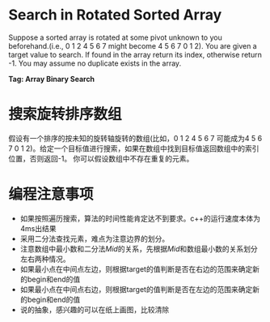 # Search in Rotated Sorted Array

Suppose a sorted array is rotated at some pivot unknown to you beforehand.(i.e., 0 1 2 4 5 6 7 might become 4 5 6 7 0 1 2).
You are given a target value to search. If found in the array return its index, otherwise return -1.
You may assume no duplicate exists in the array.

**Tag: Array Binary Search**

# 搜索旋转排序数组

假设有一个排序的按未知的旋转轴旋转的数组(比如，0 1 2 4 5 6 7 可能成为4 5 6 7 0 1 2)。给定一个目标值进行搜索，如果在数组中找到目标值返回数组中的索引位置，否则返回-1。
你可以假设数组中不存在重复的元素。

# 编程注意事项

- 如果按照遍历搜索，算法的时间性能肯定达不到要求。c++的运行速度本体为4ms出结果
- 采用二分法查找元素，难点为注意边界的划分。
- 注意数组中最小数和二分法*Mid*的关系，先根据*Mid*和数组最小数的关系划分左右两种情况。
- 如果最小点在中间点左边，则根据target的值判断是否在右边的范围来确定新的begin和end的值
- 如果最小点在中间点右边，则根据target的值判断是否在左边的范围来确定新的begin和end的值
- 说的抽象，感兴趣的可以在纸上画图，比较清除


